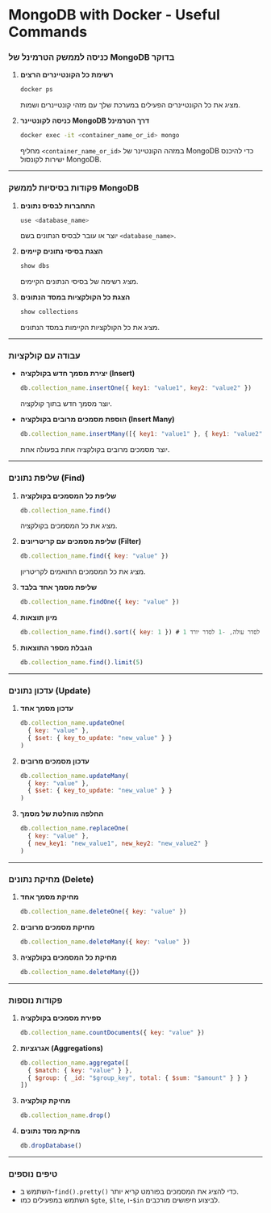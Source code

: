 
# MongoDB with Docker - Useful Commands

### כניסה לממשק הטרמינל של MongoDB בדוקר
1. **רשימת כל הקונטיינרים הרצים**
   ```bash
   docker ps
   ```
   מציג את כל הקונטיינרים הפעילים במערכת שלך עם מזהי קונטיינרים ושמות.

2. **כניסה לקונטיינר MongoDB דרך הטרמינל**
   ```bash
   docker exec -it <container_name_or_id> mongo
   ```
   מחליף `<container_name_or_id>` במזהה הקונטיינר של MongoDB כדי להיכנס ישירות לקונסול MongoDB.

---

### פקודות בסיסיות לממשק MongoDB

1. **התחברות לבסיס נתונים**
   ```javascript
   use <database_name>
   ```
   יוצר או עובר לבסיס הנתונים בשם `<database_name>`.

2. **הצגת בסיסי נתונים קיימים**
   ```javascript
   show dbs
   ```
   מציג רשימה של בסיסי הנתונים הקיימים.

3. **הצגת כל הקולקציות במסד הנתונים**
   ```javascript
   show collections
   ```
   מציג את כל הקולקציות הקיימות במסד הנתונים.

---

### עבודה עם קולקציות

- **יצירת מסמך חדש בקולקציה (Insert)**
  ```javascript
  db.collection_name.insertOne({ key1: "value1", key2: "value2" })
  ```
  יוצר מסמך חדש בתוך קולקציה.

- **הוספת מסמכים מרובים בקולקציה (Insert Many)**
  ```javascript
  db.collection_name.insertMany([{ key1: "value1" }, { key1: "value2" }])
  ```
  יוצר מסמכים מרובים בקולקציה אחת בפעולה אחת.

---

### שליפת נתונים (Find)

1. **שליפת כל המסמכים בקולקציה**
   ```javascript
   db.collection_name.find()
   ```
   מציג את כל המסמכים בקולקציה.

2. **שליפת מסמכים עם קריטריונים (Filter)**
   ```javascript
   db.collection_name.find({ key: "value" })
   ```
   מציג את כל המסמכים התואמים לקריטריון.

3. **שליפת מסמך אחד בלבד**
   ```javascript
   db.collection_name.findOne({ key: "value" })
   ```

4. **מיון תוצאות**
   ```javascript
   db.collection_name.find().sort({ key: 1 }) # 1 לסדר עולה, -1 לסדר יורד
   ```

5. **הגבלת מספר התוצאות**
   ```javascript
   db.collection_name.find().limit(5)
   ```

---

### עדכון נתונים (Update)

1. **עדכון מסמך אחד**
   ```javascript
   db.collection_name.updateOne(
     { key: "value" },
     { $set: { key_to_update: "new_value" } }
   )
   ```

2. **עדכון מסמכים מרובים**
   ```javascript
   db.collection_name.updateMany(
     { key: "value" },
     { $set: { key_to_update: "new_value" } }
   )
   ```

3. **החלפה מוחלטת של מסמך**
   ```javascript
   db.collection_name.replaceOne(
     { key: "value" },
     { new_key1: "new_value1", new_key2: "new_value2" }
   )
   ```

---

### מחיקת נתונים (Delete)

1. **מחיקת מסמך אחד**
   ```javascript
   db.collection_name.deleteOne({ key: "value" })
   ```

2. **מחיקת מסמכים מרובים**
   ```javascript
   db.collection_name.deleteMany({ key: "value" })
   ```

3. **מחיקת כל המסמכים בקולקציה**
   ```javascript
   db.collection_name.deleteMany({})
   ```

---

### פקודות נוספות

1. **ספירת מסמכים בקולקציה**
   ```javascript
   db.collection_name.countDocuments({ key: "value" })
   ```

2. **אגרגציות (Aggregations)**
   ```javascript
   db.collection_name.aggregate([
     { $match: { key: "value" } },
     { $group: { _id: "$group_key", total: { $sum: "$amount" } } }
   ])
   ```

3. **מחיקת קולקציה**
   ```javascript
   db.collection_name.drop()
   ```

4. **מחיקת מסד נתונים**
   ```javascript
   db.dropDatabase()
   ```

---

### טיפים נוספים
- השתמש ב-`find().pretty()` כדי להציג את המסמכים בפורמט קריא יותר.
- השתמש במפעילים כמו `$gte`, `$lte`, ו-`$in` לביצוע חיפושים מורכבים.

